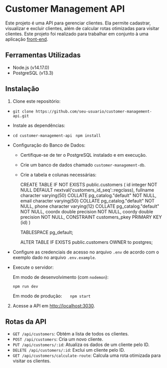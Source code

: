 # Customer Management API

Este projeto é uma API para gerenciar clientes. Ela permite cadastrar, visualizar e excluir clientes, além de calcular rotas otimizadas para visitar clientes.
Este projeto foi realizado para trabalhar em conjunto à uma aplicação [front-end](https://github.com/gabriel-ramos44/customer-management-frontend).
 

## Ferramentas Utilizadas

-   Node.js (v14.17.0)
-   PostgreSQL (v13.3)

## Instalação

1.  Clone este repositório:
        

-   `git clone https://github.com/seu-usuario/customer-management-api.git` 
    
-   Instale as dependências:

-   `cd customer-management-api
    ` 
     `npm install` 
    
-   Configuração do Banco de Dados:
    
    -   Certifique-se de ter o PostgreSQL instalado e em execução.
    -   Crie um banco de dados chamado `customer-management-db`.
    - Crie a tabela e colunas necessárias:

        CREATE TABLE IF NOT EXISTS public.customers
    (
        id integer NOT NULL DEFAULT nextval('customers_id_seq'::regclass),
        fullname character varying(50) COLLATE pg_catalog."default" NOT NULL,
        email character varying(50) COLLATE pg_catalog."default" NOT NULL,
        phone character varying(12) COLLATE pg_catalog."default" NOT NULL,
        coordx double precision NOT NULL,
        coordy double precision NOT NULL,
        CONSTRAINT customers_pkey PRIMARY KEY (id)
    )
    
	    TABLESPACE pg_default;
	    
	    ALTER TABLE IF EXISTS public.customers
	        OWNER to postgres;


  


-   Configure as credenciais de acesso no arquivo `.env` de acordo com o exemplo  dado no arquivo `.env.example`.

-   Execute o servidor:
    
	   Em modo de desenvolvimento (com `nodemon`):
        
	`npm run dev` 
    
	Em modo de produção:
`	npm start` 
        
2.  Acesse a API em [http://localhost:3030](http://localhost:3030).
    

## Rotas da API

-   `GET /api/customers`: Obtém a lista de todos os clientes.
-   `POST /api/customers`: Cria um novo cliente.
-   `PUT /api/customers/:id`: Atualiza os dados de um cliente pelo ID.
-   `DELETE /api/customers/:id`: Exclui um cliente pelo ID.
-   `GET /api/customers/calculate-route`: Calcula uma rota otimizada para visitar os clientes.  

